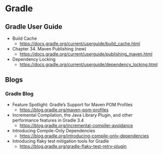 # Gradle
## Gradle User Guide
* Build Cache
  * https://docs.gradle.org/current/userguide/build_cache.html
* Chapter 34. Maven Publishing (new)
  * https://docs.gradle.org/current/userguide/publishing_maven.html
* Dependency Locking
  * https://docs.gradle.org/current/userguide/dependency_locking.html

## Blogs
### Gradle Blog
* Feature Spotlight: Gradle’s Support for Maven POM Profiles
  * https://blog.gradle.org/maven-pom-profiles
* Incremental Compilation, the Java Library Plugin, and other performance features in Gradle 3.4
  * https://blog.gradle.org/incremental-compiler-avoidance
* Introducing Compile-Only Dependencies
  * https://blog.gradle.org/introducing-compile-only-dependencies
* Introducing flaky test mitigation tools for Gradle
  * https://blog.gradle.org/gradle-flaky-test-retry-plugin
